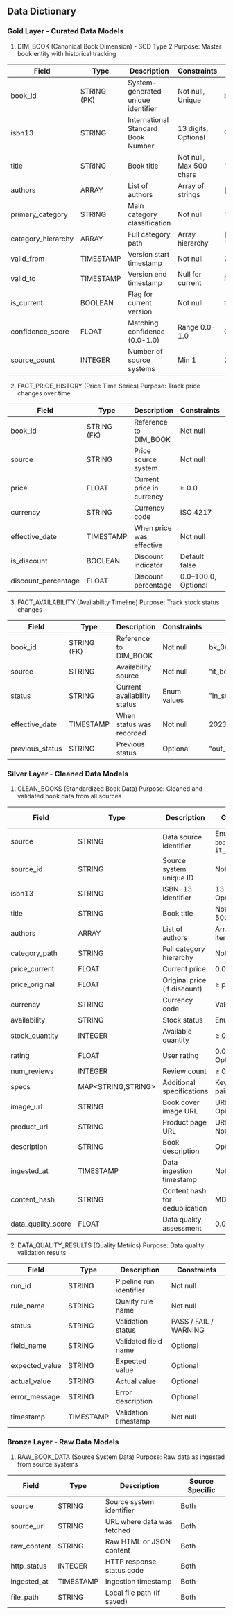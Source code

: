 ## Data Dictionary

### Gold Layer - Curated Data Models

1. DIM_BOOK (Canonical Book Dimension) - SCD Type 2
Purpose: Master book entity with historical tracking

| Field              | Type           | Description                            | Constraints             | Example                                   |
|--------------------|----------------|----------------------------------------|-------------------------|-------------------------------------------|
| book_id            | STRING (PK)    | System-generated unique identifier     | Not null, Unique        | bk_001_a22124811bfa8350                   |
| isbn13             | STRING         | International Standard Book Number     | 13 digits, Optional     | 9781912047451                             |
| title              | STRING         | Book title                             | Not null, Max 500 chars | "It's Only the Himalayas"                 |
| authors            | ARRAY<STRING>  | List of authors                        | Array of strings        | ["Simon Long"]                            |
| primary_category   | STRING         | Main category classification           | Not null                | "Travel"                                  |
| category_hierarchy | ARRAY<STRING>  | Full category path                     | Array hierarchy         | ["Books", "Travel", "Adventure"]          |
| valid_from         | TIMESTAMP      | Version start timestamp                | Not null                | 2023-09-24 10:00:00                       |
| valid_to           | TIMESTAMP      | Version end timestamp                  | Null for current        | NULL                                      |
| is_current         | BOOLEAN        | Flag for current version               | Not null                | true                                      |
| confidence_score   | FLOAT          | Matching confidence (0.0-1.0)          | Range 0.0-1.0           | 0.95                                      |
| source_count       | INTEGER        | Number of source systems               | Min 1                   | 2                                         |

2. FACT_PRICE_HISTORY (Price Time Series)
Purpose: Track price changes over time

| Field              | Type        | Description                | Constraints            | Example                       |
|--------------------|-------------|----------------------------|------------------------|-------------------------------|
| book_id            | STRING (FK) | Reference to DIM_BOOK       | Not null               | bk_001_a22124811bfa8350       |
| source             | STRING      | Price source system         | Not null               | "books_toscrape"              |
| price              | FLOAT       | Current price in currency   | ≥ 0.0                  | 45.17                         |
| currency           | STRING      | Currency code               | ISO 4217               | "GBP"                         |
| effective_date     | TIMESTAMP   | When price was effective    | Not null               | 2023-09-24 10:05:00           |
| is_discount        | BOOLEAN     | Discount indicator          | Default false          | false                         |
| discount_percentage| FLOAT       | Discount percentage         | 0.0–100.0, Optional    | 15.5                          |

3. FACT_AVAILABILITY (Availability Timeline)
Purpose: Track stock status changes

| Field           | Type        | Description                   | Constraints   | Example                       |
|-----------------|-------------|-------------------------------|---------------|-------------------------------|
| book_id         | STRING (FK) | Reference to DIM_BOOK         | Not null      | bk_001_a22124811bfa8350       |
| source          | STRING      | Availability source           | Not null      | "it_bookstore"                |
| status          | STRING      | Current availability status   | Enum values   | "in_stock"                    |
| effective_date  | TIMESTAMP   | When status was recorded      | Not null      | 2023-09-24 10:10:00           |
| previous_status | STRING      | Previous status               | Optional      | "out_of_stock"                |

### Silver Layer - Cleaned Data Models

1. CLEAN_BOOKS (Standardized Book Data)
Purpose: Cleaned and validated book data from all sources

| **Field**          | **Type**           | **Description**                | **Constraints**                        | **Source Systems** |
| ------------------ | ------------------ | ------------------------------ | -------------------------------------- | ------------------ |
| source             | STRING             | Data source identifier         | Enum: `books_toscrape`, `it_bookstore` | Both               |
| source_id          | STRING             | Source system unique ID        | Not null                               | Both               |
| isbn13             | STRING             | ISBN-13 identifier             | 13 digits, Optional                    | Both               |
| title              | STRING             | Book title                     | Not null, Max 500 chars                | Both               |
| authors            | ARRAY<STRING>      | List of authors                | Array, Min 0 items                     | Both               |
| category_path      | STRING             | Full category hierarchy        | Not null                               | Both               |
| price_current      | FLOAT              | Current price                  | 0.0 – 10000.0                          | Both               |
| price_original     | FLOAT              | Original price (if discount)   | ≥ price_current                        | Books to Scrape    |
| currency           | STRING             | Currency code                  | Valid ISO codes                        | Both               |
| availability       | STRING             | Stock status                   | Enum values                            | Both               |
| stock_quantity     | INTEGER            | Available quantity             | ≥ 0, Optional                          | Books to Scrape    |
| rating             | FLOAT              | User rating                    | 0.0 – 5.0, Optional                    | Books to Scrape    |
| num_reviews        | INTEGER            | Review count                   | ≥ 0, Optional                          | Both               |
| specs              | MAP<STRING,STRING> | Additional specifications      | Key-value pairs                        | Both               |
| image_url          | STRING             | Book cover image URL           | URL format, Optional                   | Both               |
| product_url        | STRING             | Product page URL               | URL format, Not null                   | Both               |
| description        | STRING             | Book description               | Optional, Text                         | Both               |
| ingested_at        | TIMESTAMP          | Data ingestion timestamp       | Not null                               | Both               |
| content_hash       | STRING             | Content hash for deduplication | MD5, Not null                          | Both               |
| data_quality_score | FLOAT              | Data quality assessment        | 0.0 – 1.0                              | Both               |


2. DATA_QUALITY_RESULTS (Quality Metrics)
Purpose: Data quality validation results

| **Field**      | **Type**  | **Description**         | **Constraints**       |
| -------------- | --------- | ----------------------- | --------------------- |
| run_id         | STRING    | Pipeline run identifier | Not null              |
| rule_name      | STRING    | Quality rule name       | Not null              |
| status         | STRING    | Validation status       | PASS / FAIL / WARNING |
| field_name     | STRING    | Validated field name    | Optional              |
| expected_value | STRING    | Expected value          | Optional              |
| actual_value   | STRING    | Actual value            | Optional              |
| error_message  | STRING    | Error description       | Optional              |
| timestamp      | TIMESTAMP | Validation timestamp    | Not null              |


### Bronze Layer - Raw Data Models

1. RAW_BOOK_DATA (Source System Data)
Purpose: Raw data as ingested from source systems

| **Field**   | **Type**  | **Description**            | **Source Specific** |
| ----------- | --------- | -------------------------- | ------------------- |
| source      | STRING    | Source system identifier   | Both                |
| source_url  | STRING    | URL where data was fetched | Both                |
| raw_content | STRING    | Raw HTML or JSON content   | Both                |
| http_status | INTEGER   | HTTP response status code  | Both                |
| ingested_at | TIMESTAMP | Ingestion timestamp        | Both                |
| file_path   | STRING    | Local file path (if saved) | Both                |
